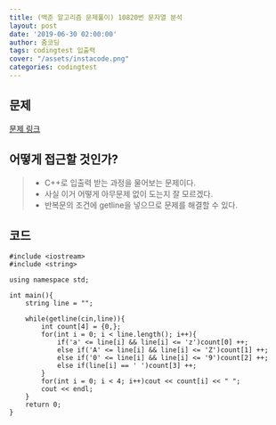 ```yaml
---
title: (백준 알고리즘 문제풀이) 10820번 문자열 분석
layout: post
date: '2019-06-30 02:00:00'
author: 줌코딩
tags: codingtest 입출력
cover: "/assets/instacode.png"
categories: codingtest
---
```


## 문제

[문제 링크](https://www.acmicpc.net/problem/10820)

## 어떻게 접근할 것인가?

>* C++로 입출력 받는 과정을 물어보는 문제이다.
>* 사실 이거 어떻게 아무문제 없이 도는지 잘 모르겠다.
>* 반복문의 조건에 getline을 넣으므로 문제를 해결할 수 있다.

## 코드

    #include <iostream>
    #include <string>

    using namespace std;

    int main(){
        string line = "";

        while(getline(cin,line)){
            int count[4] = {0,};
            for(int i = 0; i < line.length(); i++){
                if('a' <= line[i] && line[i] <= 'z')count[0] ++;
                else if('A' <= line[i] && line[i] <= 'Z')count[1] ++;
                else if('0' <= line[i] && line[i] <= '9')count[2] ++;
                else if(line[i] == ' ')count[3] ++;
            }
            for(int i = 0; i < 4; i++)cout << count[i] << " ";
            cout << endl;
        }
        return 0;
    }


